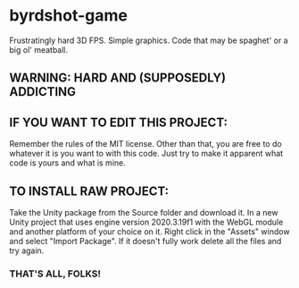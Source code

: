 # byrdshot-game
Frustratingly hard 3D FPS. Simple graphics. Code that may be spaghet' or a big ol' meatball.

## WARNING: HARD AND (SUPPOSEDLY) ADDICTING

## IF YOU WANT TO EDIT THIS PROJECT:
Remember the rules of the MIT license. Other than that, you are free to do whatever it is you want to with this code. Just try to make it apparent what code is yours and what is mine.

## TO INSTALL RAW PROJECT:
Take the Unity package from the Source folder and download it. In a new Unity project that uses engine version 2020.3.19f1 with the WebGL module and another platform of your choice on it. Right click in the "Assets" window and select "Import Package". If it doesn't fully work delete all the files and try again.

### THAT'S ALL, FOLKS!
